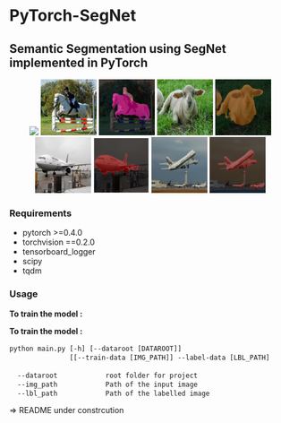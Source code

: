 # PyTorch-SegNet
## Semantic Segmentation using SegNet implemented in PyTorch

<p align="center">
<a href="https://www.youtube.com/watch?v=iXh9aCK3ubs" target="_blank"><img src="https://i.imgur.com/agvJOPF.gif" width="500"/></a>
<img src="images/i_3.jpg" width="100"/>
<img src="images/s3.png" width="100"/>
<img src="images/i_5.jpg" width="100"/>
<img src="images/s5.png" width="100"/>
<img src="images/i_0.jpg" width="100"/>
<img src="images/s0.png" width="100"/>
<img src="images/i_2.jpg" width="100"/>
<img src="images/s2.png" width="100"/>
</p>


### Requirements

* pytorch >=0.4.0
* torchvision ==0.2.0
* tensorboard_logger
* scipy
* tqdm

### Usage

**To train the model :**

**To train the model :**

```
python main.py [-h] [--dataroot [DATAROOT]]
               [[--train-data [IMG_PATH]] --label-data [LBL_PATH]
 
  --dataroot            root folder for project
  --img_path            Path of the input image
  --lbl_path            Path of the labelled image
```

=> README under constrcution